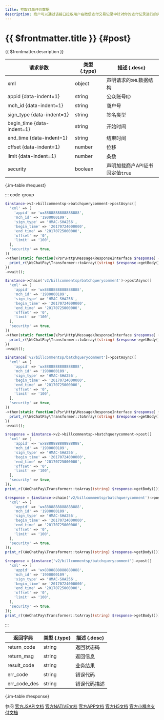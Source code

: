 ```yaml
---
title: 拉取订单评价数据
description: 商户可以通过该接口拉取用户在微信支付交易记录中针对你的支付记录进行的评价内容。商户可结合商户系统逻辑对该内容数据进行存储、分析、展示、客服回访以及其他使用。如商户业务对评价内容有依赖，可主动引导用户进入微信支付交易记录进行评价。
---
```


# {{ $frontmatter.title }} {#post}

{{ $frontmatter.description }}

| 请求参数 | 类型 {.type} | 描述 {.desc}
| --- | --- | ---
| xml | object | 声明请求的`XML`数据结构
| appid {data-indent=1} | string | 公众账号ID
| mch_id {data-indent=1} | string | 商户号
| sign_type {data-indent=1} | string | 签名类型
| begin_time {data-indent=1} | string | 开始时间
| end_time {data-indent=1} | string | 结束时间
| offset {data-indent=1} | number | 位移
| limit {data-indent=1} | number | 条数
| security | boolean | 声明加载商户API证书<br/>固定值`true`

{.im-table #request}

::: code-group

```php [异步纯链式]
$instance->v2->billcommentsp->batchquerycomment->postAsync([
  'xml' => [
    'appid' => 'wx8888888888888888',
    'mch_id' => '1900000109',
    'sign_type' => 'HMAC-SHA256',
    'begin_time' => '20170724000000',
    'end_time' => '20170725000000',
    'offset' => '0',
    'limit' => '100',
  ],
  'security' => true,
])
->then(static function(\Psr\Http\Message\ResponseInterface $response) {
  print_r(\WeChatPay\Transformer::toArray((string) $response->getBody()));
})
->wait();
```

```php [异步声明式]
$instance->chain('v2/billcommentsp/batchquerycomment')->postAsync([
  'xml' => [
    'appid' => 'wx8888888888888888',
    'mch_id' => '1900000109',
    'sign_type' => 'HMAC-SHA256',
    'begin_time' => '20170724000000',
    'end_time' => '20170725000000',
    'offset' => '0',
    'limit' => '100',
  ],
  'security' => true,
])
->then(static function(\Psr\Http\Message\ResponseInterface $response) {
  print_r(\WeChatPay\Transformer::toArray((string) $response->getBody()));
})
->wait();
```

```php [异步属性式]
$instance['v2/billcommentsp/batchquerycomment']->postAsync([
  'xml' => [
    'appid' => 'wx8888888888888888',
    'mch_id' => '1900000109',
    'sign_type' => 'HMAC-SHA256',
    'begin_time' => '20170724000000',
    'end_time' => '20170725000000',
    'offset' => '0',
    'limit' => '100',
  ],
  'security' => true,
])
->then(static function(\Psr\Http\Message\ResponseInterface $response) {
  print_r(\WeChatPay\Transformer::toArray((string) $response->getBody()));
})
->wait();
```

```php [同步纯链式]
$response = $instance->v2->billcommentsp->batchquerycomment->post([
  'xml' => [
    'appid' => 'wx8888888888888888',
    'mch_id' => '1900000109',
    'sign_type' => 'HMAC-SHA256',
    'begin_time' => '20170724000000',
    'end_time' => '20170725000000',
    'offset' => '0',
    'limit' => '100',
  ],
  'security' => true,
]);
print_r(\WeChatPay\Transformer::toArray((string) $response->getBody()));
```

```php [同步声明式]
$response = $instance->chain('v2/billcommentsp/batchquerycomment')->post([
  'xml' => [
    'appid' => 'wx8888888888888888',
    'mch_id' => '1900000109',
    'sign_type' => 'HMAC-SHA256',
    'begin_time' => '20170724000000',
    'end_time' => '20170725000000',
    'offset' => '0',
    'limit' => '100',
  ],
  'security' => true,
]);
print_r(\WeChatPay\Transformer::toArray((string) $response->getBody()));
```

```php [同步属性式]
$response = $instance['v2/billcommentsp/batchquerycomment']->post([
  'xml' => [
    'appid' => 'wx8888888888888888',
    'mch_id' => '1900000109',
    'sign_type' => 'HMAC-SHA256',
    'begin_time' => '20170724000000',
    'end_time' => '20170725000000',
    'offset' => '0',
    'limit' => '100',
  ],
  'security' => true,
]);
print_r(\WeChatPay\Transformer::toArray((string) $response->getBody()));
```

:::

| 返回字典 | 类型 {.type} | 描述 {.desc}
| --- | --- | ---
| return_code | string | 返回状态码
| return_msg | string | 返回信息
| result_code | string | 业务结果
| err_code | string | 错误代码
| err_code_des | string | 错误代码描述

{.im-table #response}

参阅 [官方JSAPI文档](https://pay.weixin.qq.com/wiki/doc/api/jsapi.php?chapter=9_17&index=11) [官方NATIVE文档](https://pay.weixin.qq.com/wiki/doc/api/native.php?chapter=9_17&index=11) [官方APP文档](https://pay.weixin.qq.com/wiki/doc/api/app/app.php?chapter=9_99&index=12) [官方H5文档](https://pay.weixin.qq.com/wiki/doc/api/H5.php?chapter=9_17&index=11) [官方小程序支付文档](https://pay.weixin.qq.com/wiki/doc/api/wxa/wxa_api.php?chapter=9_17&index=11)
